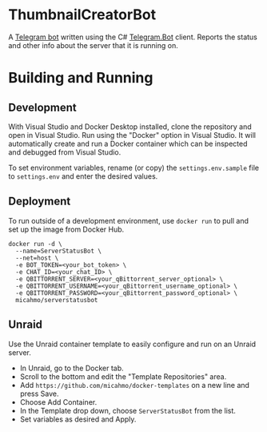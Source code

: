 # ThumbnailCreatorBot

A [Telegram bot](https://core.telegram.org/bots) written using the C# [Telegram.Bot](https://github.com/TelegramBots/Telegram.Bot) client. Reports the status and other info about the server that it is running on.

# Building and Running

## Development
With Visual Studio and Docker Desktop installed, clone the repository and open in Visual Studio. Run using the "Docker" option in Visual Studio. It will automatically create and run a Docker container which can be inspected and debugged from Visual Studio.

To set environment variables, rename (or copy) the `settings.env.sample` file to `settings.env` and enter the desired values.

## Deployment
To run outside of a development environment, use `docker run` to pull and set up the image from Docker Hub.
```
docker run -d \
  --name=ServerStatusBot \
  --net=host \
  -e BOT_TOKEN=<your_bot_token> \
  -e CHAT_ID=<your_chat_ID> \
  -e QBITTORRENT_SERVER=<your_qBittorrent_server_optional> \
  -e QBITTORRENT_USERNAME=<your_qBittorrent_username_optional> \
  -e QBITTORRENT_PASSWORD=<your_qBittorrent_password_optional> \
  micahmo/serverstatusbot
```

## Unraid
Use the Unraid container template to easily configure and run on an Unraid server.

- In Unraid, go to the Docker tab.
- Scroll to the bottom and edit the "Template Repositories" area.
- Add `https://github.com/micahmo/docker-templates` on a new line and press Save.
- Choose Add Container.
- In the Template drop down, choose `ServerStatusBot` from the list.
- Set variables as desired and Apply.
